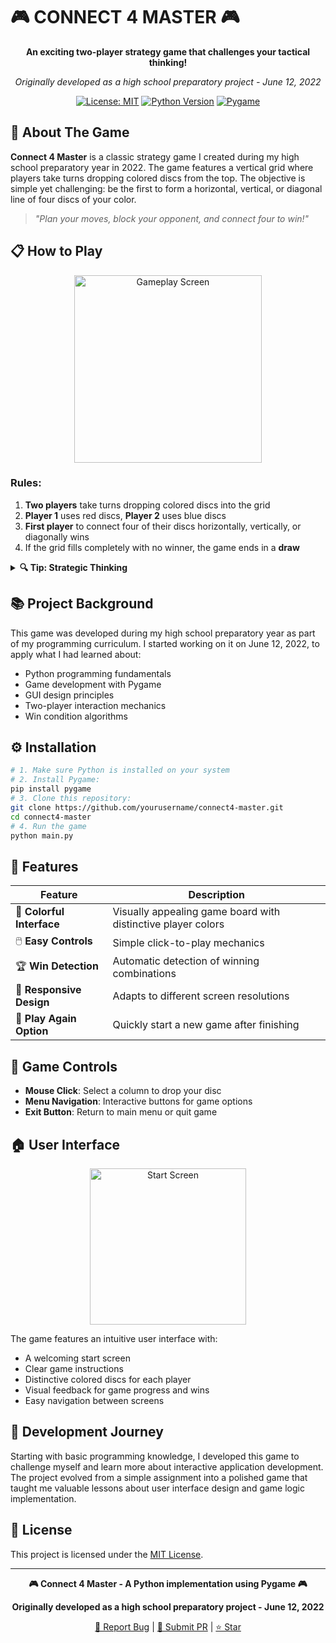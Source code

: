 # 🎮 CONNECT 4 MASTER 🎮

<div align="center">
  
  **An exciting two-player strategy game that challenges your tactical thinking!**
  
  *Originally developed as a high school preparatory project - June 12, 2022*
  
  [![License: MIT](https://img.shields.io/badge/License-MIT-yellow.svg)](https://opensource.org/licenses/MIT)
  [![Python Version](https://img.shields.io/badge/python-3.6+-blue.svg)](https://www.python.org/downloads/)
  [![Pygame](https://img.shields.io/badge/pygame-2.0+-orange.svg)](https://www.pygame.org/)
</div>

## 🎯 About The Game
**Connect 4 Master** is a classic strategy game I created during my high school preparatory year in 2022. The game features a vertical grid where players take turns dropping colored discs from the top. The objective is simple yet challenging: be the first to form a horizontal, vertical, or diagonal line of four discs of your color.

> *"Plan your moves, block your opponent, and connect four to win!"*

## 📋 How to Play
<div align="center">
  <img src="images/gameplay.png" width="300" alt="Gameplay Screen">
</div>

### Rules:
1. **Two players** take turns dropping colored discs into the grid
2. **Player 1** uses red discs, **Player 2** uses blue discs
3. **First player** to connect four of their discs horizontally, vertically, or diagonally wins
4. If the grid fills completely with no winner, the game ends in a **draw**

<details>
<summary><b>🔍 Tip: Strategic Thinking</b></summary>
<br>
Consider these strategies to improve your game:
<ul>
<li>Control the center columns when possible - they offer more connecting possibilities</li>
<li>Block your opponent when they have three in a row</li>
<li>Try to create multiple threats simultaneously</li>
<li>Look several moves ahead - anticipate your opponent's strategy</li>
</ul>
</details>

## 📚 Project Background
This game was developed during my high school preparatory year as part of my programming curriculum. I started working on it on June 12, 2022, to apply what I had learned about:
- Python programming fundamentals
- Game development with Pygame
- GUI design principles
- Two-player interaction mechanics
- Win condition algorithms

## ⚙️ Installation
```bash
# 1. Make sure Python is installed on your system
# 2. Install Pygame:
pip install pygame
# 3. Clone this repository:
git clone https://github.com/yourusername/connect4-master.git
cd connect4-master
# 4. Run the game
python main.py
```

## 🌟 Features
| Feature | Description |
|---------|-------------|
| 🎨 **Colorful Interface** | Visually appealing game board with distinctive player colors |
| 🖱️ **Easy Controls** | Simple click-to-play mechanics |
| 🏆 **Win Detection** | Automatic detection of winning combinations |
| 📱 **Responsive Design** | Adapts to different screen resolutions |
| 🔄 **Play Again Option** | Quickly start a new game after finishing |

## 🎯 Game Controls
- **Mouse Click**: Select a column to drop your disc
- **Menu Navigation**: Interactive buttons for game options
- **Exit Button**: Return to main menu or quit game

## 🏠 User Interface
<div align="center">
  <img src="images/start_screen.png" width="250" alt="Start Screen">
</div>

The game features an intuitive user interface with:
- A welcoming start screen
- Clear game instructions
- Distinctive colored discs for each player
- Visual feedback for game progress and wins
- Easy navigation between screens

## 🚀 Development Journey
Starting with basic programming knowledge, I developed this game to challenge myself and learn more about interactive application development. The project evolved from a simple assignment into a polished game that taught me valuable lessons about user interface design and game logic implementation.

## 📝 License
This project is licensed under the [MIT License](LICENSE).

---
<div align="center">
  
  **🎮 Connect 4 Master - A Python implementation using Pygame 🎮**
  
  **Originally developed as a high school preparatory project - June 12, 2022**
  
  [🐛 Report Bug](https://github.com/yourusername/connect4-master/issues) | [🔄 Submit PR](https://github.com/yourusername/connect4-master/pulls) | [⭐ Star](https://github.com/yourusername/connect4-master)
  
</div>
